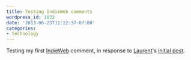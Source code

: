 ```yaml
---
title: Testing IndieWeb comments
wordpress_id: 1032
date: '2013-06-23T11:12:37-07:00'
categories:
- technology
---
```

Testing my first [IndieWeb][] comment, in response to [Laurent][]'s <a
href="http://eschnou.com/entry/testing-indieweb-federation-with-waterpigscouk-aaronpareckicom-and--62-24908.html"
class="u-in-reply-to">initial post</a>.

[IndieWeb]: http://indiewebcamp.com/
[Laurent]: http://eschnou.com/
